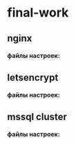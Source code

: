 # final-work
## nginx
#### файлы настроек:

## letsencrypt
#### файлы настроек:

## mssql cluster
#### файлы настроек:


